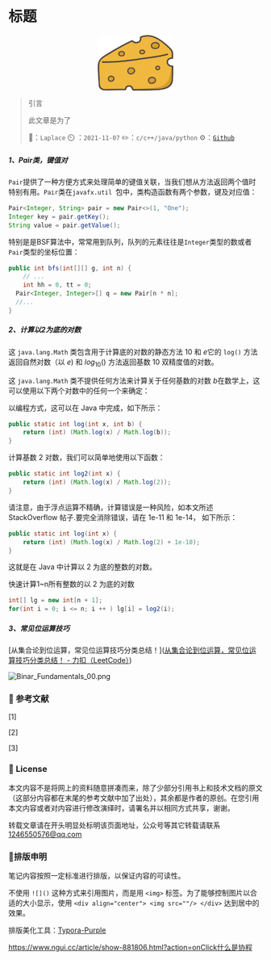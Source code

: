 # 标题

<div align="center">
    <img src="https://raw.githubusercontent.com/JackFroster/Images/main/image/202110171205398.jpg" alt="芝士" width = "150px" align= "center"/>
</div>


> 引言
>
> 此文章是为了
>
> :man:：`Laplace`	:timer_clock: ：`2021-11-07`   :pencil2:：`c/c++/java/python`   :gear:：[`Github`](https://github.com/JackFroster/JF-Notes)





##### 1、Pair类，键值对

`Pair`提供了一种方便方式来处理简单的键值关联，当我们想从方法返回两个值时特别有用。`Pair`类在`javafx.util `包中，类构造函数有两个参数，键及对应值：

```java
Pair<Integer, String> pair = new Pair<>(1, "One");
Integer key = pair.getKey();
String value = pair.getValue();
```

特别是是BSF算法中，常常用到队列，队列的元素往往是`Integer`类型的数或者`Pair`类型的坐标位置：

```java
public int bfs(int[][] g, int n) {
	// ...
	int hh = 0, tt = 0;
  Pair<Integer, Integer>[] q = new Pair[n * n];
  //...    
}
```

##### 2、计算以2为底的对数

这 `java.lang.Math` 类包含用于计算底的对数的静态方法 $10$ 和 $e$它的 `log()` 方法返回自然对数（以 $e$) 和 $log_{10}()$ 方法返回基数 $10$ 双精度值的对数。

这 `java.lang.Math` 类不提供任何方法来计算关于任何基数的对数 $b$在数学上，这可以使用以下两个对数中的任何一个来确定：


以编程方式，这可以在 Java 中完成，如下所示：

```java
public static int log(int x, int b) {
    return (int) (Math.log(x) / Math.log(b));
}
```

计算基数 2 对数，我们可以简单地使用以下函数：

```java
public static int log2(int x) {
    return (int) (Math.log(x) / Math.log(2));
}
```

请注意，由于浮点运算不精确，计算错误是一种风险，如本文所述 StackOverflow 帖子.要完全消除错误，请在 1e-11 和 1e-14， 如下所示：

```java
public static int log(int x) {
    return (int) (Math.log(x) / Math.log(2) + 1e-10);
}
```

这就是在 Java 中计算以 2 为底的整数的对数。

快速计算1~n所有整数的以 2 为底的对数

```java
int[] lg = new int[n + 1];
for(int i = 0; i <= n; i ++ ) lg[i] = log2(i);
```

##### 3、常见位运算技巧

[从集合论到位运算，常见位运算技巧分类总结！]([从集合论到位运算，常见位运算技巧分类总结！ - 力扣（LeetCode）](https://leetcode.cn/circle/discuss/CaOJ45/)) 

![Binar_Fundamentals_00.png](https://pic.leetcode.cn/1686879866-VArRlW-Binar_Fundamentals_00.png)





### :mag_right: 参考文献 

[1] 

[2] 

[3] 

### :closed_lock_with_key: License

本文内容不是将网上的资料随意拼凑而来，除了少部分引用书上和技术文档的原文（这部分内容都在末尾的参考文献中加了出处），其余都是作者的原创。在您引用本文内容或者对内容进行修改演绎时，请署名并以相同方式共享，谢谢。

转载文章请在开头明显处标明该页面地址，公众号等其它转载请联系 [1246550576@qq.com](mailto:1246550576@qq.com)

### 📝排版申明

笔记内容按照一定标准进行排版，以保证内容的可读性。

不使用 `![]()` 这种方式来引用图片，而是用 `<img>` 标签。为了能够控制图片以合适的大小显示，使用 `<div align="center"> <img src=""/> </div>` 达到居中的效果。

排版美化工具：[Typora-Purple](https://theme.typora.io/theme/Purple/)

https://www.ngui.cc/article/show-881806.html?action=onClick什么是协程
